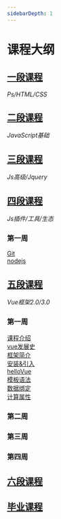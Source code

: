 ```yaml
---
sidebarDepth: 1
---
```

# 课程大纲

## [一段课程](./guide/一段.md)
*Ps/HTML/CSS*
## [二段课程](./guide/二段/二段.md)
*JavaScript基础*
## [三段课程](./guide/三段.md)
*Js高级/Jquery*
## [四段课程](./guide/四段/目录.md)
*Js插件/工具/生态*
### **第一周**
[Git](../guide/四段/Git.md)<br>
[nodejs](../guide/四段/Nodejs.md)
## [五段课程](./guide/五段/目录.md)
*Vue框架2.0/3.0*
### **第一周**
[课程介绍](../guide/五段/课程介绍.md)<br> 
[vue发展史](../guide/五段/课程介绍.html#vue发展史)<br> 
[框架简介](../guide/五段/课程介绍.html#二-框架简介)<br>
[安装&引入](../guide/五段/基本使用.md#安装&引入)<br> 
[helloVue](../guide/五段/基本使用.md#helloVue)<br>
[模板语法](../guide/五段/基本使用.md#模版语法)<br>
[数据绑定](../guide/五段/基本使用.md#数据绑定)<br>
[计算属性](../guide/五段/基本使用.md#)<br>
### **第二周**
### **第三周**
### **第四周**
## [六段课程](./guide/六段.md)

## [毕业课程](./guide/毕业课程.md)

